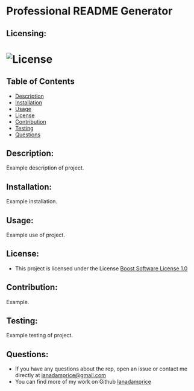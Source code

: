 # Professional README Generator

  ## Licensing:
  # ![License](https://img.shields.io/badge/License-Boost_1.0-lightblue.svg)

  ## Table of Contents 
  - [Description](#description)
  - [Installation](#installation)
  - [Usage](#usage)
  - [License](#license)
  - [Contribution](#contribution)
  - [Testing](#testing)
  - [Questions](#question)

  ## Description:
  Example description of project.

  ## Installation:
  Example installation.

  ## Usage:
  Example use of project.

  ## License:
  * This project is licensed under the License 
 [Boost Software License 1.0](https://choosealicense.com/licenses/bsl-1.0/) 

  ## Contribution:
  Example.

  ## Testing:
  Example testing of project. 
  
  ## Questions:
  * If you have any questions about the rep, open an issue or contact me directly at <ianadamprice@gmail.com></a>
  * You can find more of my work on Github [Ianadamprice](http://github.com/Ianadamprice)